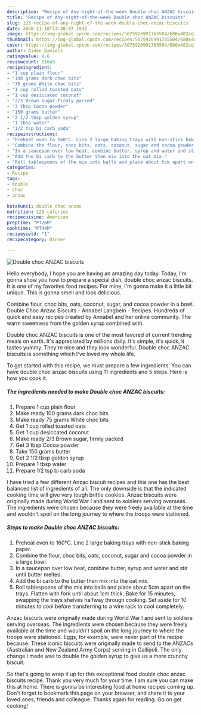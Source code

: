 ```yaml
---
description: "Recipe of Any-night-of-the-week Double choc ANZAC biscuits"
title: "Recipe of Any-night-of-the-week Double choc ANZAC biscuits"
slug: 123-recipe-of-any-night-of-the-week-double-choc-anzac-biscuits
date: 2020-11-16T13:38:07.194Z
image: https://img-global.cpcdn.com/recipes/5075926991765504/680x482cq70/double-choc-anzac-biscuits-recipe-main-photo.jpg
thumbnail: https://img-global.cpcdn.com/recipes/5075926991765504/680x482cq70/double-choc-anzac-biscuits-recipe-main-photo.jpg
cover: https://img-global.cpcdn.com/recipes/5075926991765504/680x482cq70/double-choc-anzac-biscuits-recipe-main-photo.jpg
author: Aiden Daniels
ratingvalue: 4.6
reviewcount: 11643
recipeingredient:
- "1 cup plain flour"
- "100 grams dark choc bits"
- "75 grams White choc bits"
- "1 cup rolled toasted oats"
- "1 cup desiccated coconut"
- "2/3 Brown sugar firmly packed"
- "3 tbsp Cocoa powder"
- "150 grams butter"
- "2 1/2 tbsp golden syrup"
- "1 tbsp water"
- "1/2 tsp bi carb soda"
recipeinstructions:
- "Preheat oven to 160°C. Line 2 large baking trays with non-stick baking paper."
- "Combine the flour, choc bits, oats, coconut, sugar and cocoa powder in a large bowl."
- "In a saucepan over low heat, combine butter, syrup and water and stir until butter melted."
- "Add the bi carb to the butter then mix into the oat mix."
- "Roll tablespoons of the mix into balls and place about 5cm apart on the trays. Flatten with fork until about 1cm thick. Bake for 15 minutes, swapping the trays shelves halfway through cooking. Set aside for 10 minutes to cool before transferring to a wire rack to cool completely."
categories:
- Recipe
tags:
- double
- choc
- anzac

katakunci: double choc anzac 
nutrition: 129 calories
recipecuisine: American
preptime: "PT26M"
cooktime: "PT44M"
recipeyield: "1"
recipecategory: Dinner

---
```



![Double choc ANZAC biscuits](https://img-global.cpcdn.com/recipes/5075926991765504/680x482cq70/double-choc-anzac-biscuits-recipe-main-photo.jpg)

Hello everybody, I hope you are having an amazing day today. Today, I'm gonna show you how to prepare a special dish, double choc anzac biscuits. It is one of my favorites food recipes. For mine, I'm gonna make it a little bit unique. This is gonna smell and look delicious.

Combine flour, choc bits, oats, coconut, sugar, and cocoa powder in a bowl. Double Choc Anzac Biscuits - Annabel Langbein - Recipes. Hundreds of quick and easy recipes created by Annabel and her online community. The warm sweetness from the golden syrup combined with.

Double choc ANZAC biscuits is one of the most favored of current trending meals on earth. It's appreciated by millions daily. It's simple, it's quick, it tastes yummy. They're nice and they look wonderful. Double choc ANZAC biscuits is something which I've loved my whole life.


To get started with this recipe, we must prepare a few ingredients. You can have double choc anzac biscuits using 11 ingredients and 5 steps. Here is how you cook it.

<!--inarticleads1-->

##### The ingredients needed to make Double choc ANZAC biscuits:

1. Prepare 1 cup plain flour
1. Make ready 100 grams dark choc bits
1. Make ready 75 grams White choc bits
1. Get 1 cup rolled toasted oats
1. Get 1 cup desiccated coconut
1. Make ready 2/3 Brown sugar, firmly packed
1. Get 3 tbsp Cocoa powder
1. Take 150 grams butter
1. Get 2 1/2 tbsp golden syrup
1. Prepare 1 tbsp water
1. Prepare 1/2 tsp bi carb soda


I have tried a few different Anzac biscuit recipes and this one has the best balanced list of ingredients of all. The only downside is that the indicated cooking time will give very tough brittle cookies. Anzac biscuits were originally made during World War I and sent to soldiers serving overseas. The ingredients were chosen because they were freely available at the time and wouldn&#39;t spoil on the long journey to where the troops were stationed. 

<!--inarticleads2-->

##### Steps to make Double choc ANZAC biscuits:

1. Preheat oven to 160°C. Line 2 large baking trays with non-stick baking paper.
1. Combine the flour, choc bits, oats, coconut, sugar and cocoa powder in a large bowl.
1. In a saucepan over low heat, combine butter, syrup and water and stir until butter melted.
1. Add the bi carb to the butter then mix into the oat mix.
1. Roll tablespoons of the mix into balls and place about 5cm apart on the trays. Flatten with fork until about 1cm thick. Bake for 15 minutes, swapping the trays shelves halfway through cooking. Set aside for 10 minutes to cool before transferring to a wire rack to cool completely.


Anzac biscuits were originally made during World War I and sent to soldiers serving overseas. The ingredients were chosen because they were freely available at the time and wouldn&#39;t spoil on the long journey to where the troops were stationed. Eggs, for example, were never part of the recipe because. These iconic biscuits were originally made to send to the ANZACs (Australian and New Zealand Army Corps) serving in Gallipoli. The only change I made was to double the golden syrup to give us a more crunchy biscuit. 

So that's going to wrap it up for this exceptional food double choc anzac biscuits recipe. Thank you very much for your time. I am sure you can make this at home. There is gonna be interesting food at home recipes coming up. Don't forget to bookmark this page on your browser, and share it to your loved ones, friends and colleague. Thanks again for reading. Go on get cooking!
